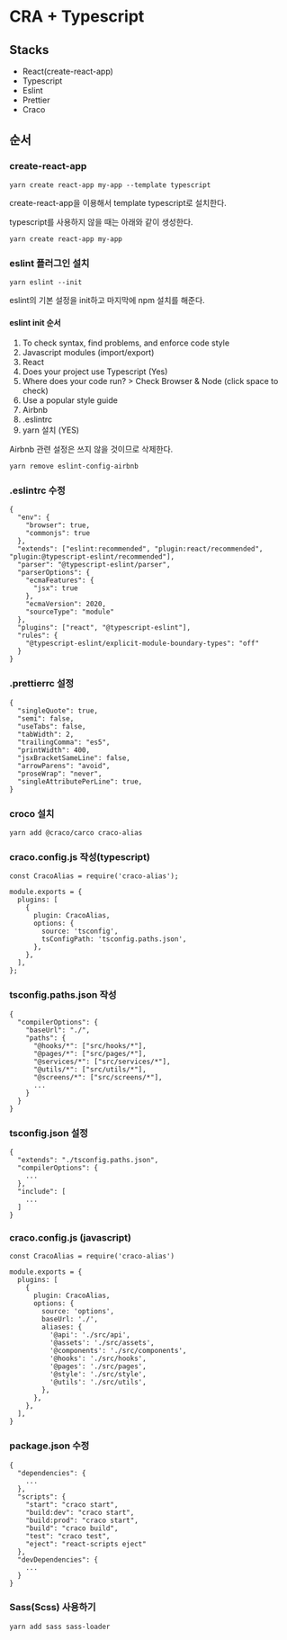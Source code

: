 # CRA + Typescript

## Stacks

* React(create-react-app)
* Typescript
* Eslint
* Prettier
* Craco

## 순서

### create-react-app

```
yarn create react-app my-app --template typescript
```

create-react-app을 이용해서 template typescript로 설치한다.

typescript를 사용하지 않을 때는 아래와 같이 생성한다.

```
yarn create react-app my-app
```

### eslint 플러그인 설치

```
yarn eslint --init
```

eslint의 기본 설정을 init하고 마지막에 npm 설치를 해준다.

#### eslint init 순서
1. To check syntax, find problems, and enforce code style
2. Javascript modules (import/export)
3. React
4. Does your project use Typescript (Yes)
5. Where does your code run? > Check Browser & Node (click space to check)
6. Use a popular style guide
7. Airbnb
8. .eslintrc
9. yarn 설치 (YES)

Airbnb 관련 설정은 쓰지 않을 것이므로 삭제한다.

```
yarn remove eslint-config-airbnb
```

### .eslintrc 수정

```
{
  "env": {
    "browser": true,
    "commonjs": true
  },
  "extends": ["eslint:recommended", "plugin:react/recommended", "plugin:@typescript-eslint/recommended"],
  "parser": "@typescript-eslint/parser",
  "parserOptions": {
    "ecmaFeatures": {
      "jsx": true
    },
    "ecmaVersion": 2020,
    "sourceType": "module"
  },
  "plugins": ["react", "@typescript-eslint"],
  "rules": {
    "@typescript-eslint/explicit-module-boundary-types": "off"
  }
}
```

### .prettierrc 설정

```
{
  "singleQuote": true,
  "semi": false,
  "useTabs": false,
  "tabWidth": 2,
  "trailingComma": "es5",
  "printWidth": 400,
  "jsxBracketSameLine": false,
  "arrowParens": "avoid",
  "proseWrap": "never",
  "singleAttributePerLine": true,
}
```

### croco 설치

```
yarn add @craco/carco craco-alias
```

### craco.config.js 작성(typescript)

```
const CracoAlias = require('craco-alias');

module.exports = {
  plugins: [
    {
      plugin: CracoAlias,
      options: {
        source: 'tsconfig',
        tsConfigPath: 'tsconfig.paths.json',
      },
    },
  ],
};
```

### tsconfig.paths.json 작성
```
{
  "compilerOptions": {
    "baseUrl": "./",
    "paths": {
      "@hooks/*": ["src/hooks/*"],
      "@pages/*": ["src/pages/*"],
      "@services/*": ["src/services/*"],
      "@utils/*": ["src/utils/*"],
      "@screens/*": ["src/screens/*"],
      ...
    }
  }
}
```

### tsconfig.json 설정
```
{
  "extends": "./tsconfig.paths.json",
  "compilerOptions": {
    ...
  },
  "include": [
  	...
  ]
}
```

### craco.config.js (javascript)
```
const CracoAlias = require('craco-alias')

module.exports = {
  plugins: [
    {
      plugin: CracoAlias,
      options: {
        source: 'options',
        baseUrl: './',
        aliases: {
          '@api': './src/api',
          '@assets': './src/assets',
          '@components': './src/components',
          '@hooks': './src/hooks',
          '@pages': './src/pages',
          '@style': './src/style',
          '@utils': './src/utils',
        },
      },
    },
  ],
}
```

### package.json 수정
```
{
  "dependencies": {
    ...
  },
  "scripts": {
    "start": "craco start",
    "build:dev": "craco start",
    "build:prod": "craco start",
    "build": "craco build",
    "test": "craco test",
    "eject": "react-scripts eject"
  },
  "devDependencies": {
    ...
  }
}
```


### Sass(Scss) 사용하기

```
yarn add sass sass-loader
```



